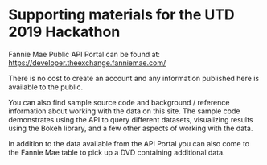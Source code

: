 # Supporting materials for the UTD 2019 Hackathon

Fannie Mae Public API Portal can be found at: https://developer.theexchange.fanniemae.com/

There is no cost to create an account and any information published here is available to the public.

You can also find sample source code and background / reference information about working with the data on this site.
The sample code demonstrates using the API to query different datasets, visualizing results using the Bokeh library, and a few other aspects of working with the data.

In addition to the data available from the API Portal you can also come to the Fannie Mae table to pick up a DVD containing additional data.


